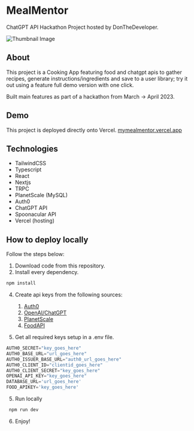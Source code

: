 # MealMentor
ChatGPT API Hackathon Project hosted by DonTheDeveloper.

![Thumbnail Image](https://mtlh.vercel.app/assets/mealmentor_thumb.66db444f_1JCSli.webp)

## About
This project is a Cooking App featuring food and chatgpt apis to gather recipes, generate instructions/ingredients and save to a user library; try it out using a feature full demo version with one click.

Built main features as part of a hackathon from March -> April 2023.

## Demo
This project is deployed directly onto Vercel. 
[mymealmentor.vercel.app](https://mymealmentor.vercel.app/)

## Technologies
- TailwindCSS
- Typescript
- React
- Nextjs
- TRPC
- PlanetScale (MySQL)
- Auth0
- ChatGPT API
- Spoonacular API
- Vercel (hosting)

## How to deploy locally
Follow the steps below:
1. Download code from this repository.
2. Install every dependency.
```typescript
npm install
```
4. Create api keys from the following sources:
    1. [Auth0](https://manage.auth0.com/dashboard/)
    2. [OpenAI/ChatGPT](https://platform.openai.com/account/api-keys)
    3. [PlanetScale](https://app.planetscale.com/)
    4. [FoodAPI](https://spoonacular.com/food-api/console#Profile)

4. Get all required keys setup in a .env file.
```typescript
AUTH0_SECRET="key_goes_here"
AUTH0_BASE_URL="url_goes_here"
AUTH0_ISSUER_BASE_URL="auth0_url_goes_here"
AUTH0_CLIENT_ID="clientid_goes_here"
AUTH0_CLIENT_SECRET="key_goes_here"
OPENAI_API_KEY="key_goes_here"
DATABASE_URL='url_goes_here'
FOOD_APIKEY='key_goes_here'
```

5. Run locally
```typescript
 npm run dev
```

6. Enjoy!
